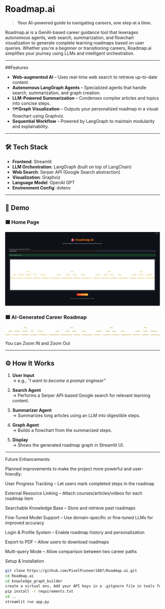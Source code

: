 # Roadmap.ai

> **Your AI-powered guide to navigating careers, one step at a time.**

Roadmap.ai is a GenAI-based career guidance tool that leverages autonomous agents, web search, summarization, and flowchart visualization to generate complete learning roadmaps based on user queries.
Whether you're a beginner or transitioning careers, Roadmap.ai simplifies your journey using LLMs and intelligent orchestration.

---

##Features

- **Web-augmented AI** – Uses real-time web search to retrieve up-to-date content.
- **Autonomous LangGraph Agents** – Specialized agents that handle search, summarization, and graph creation.
- **LLM-Powered Summarization** – Condenses complex articles and topics into concise steps.
- 🗺**Graph Visualization** – Outputs your personalized roadmap in a visual flowchart using Graphviz.
- **Sequential Workflow** – Powered by LangGraph to maintain modularity and explainability.

---

## 🛠️ Tech Stack

- **Frontend**: Streamlit
- **LLM Orchestration**: LangGraph (built on top of LangChain)
- **Web Search**: Serper API (Google Search abstraction)
- **Visualization**: Graphviz
- **Language Model**: OpenAI GPT
- **Environment Config**: dotenv

---

## 📸 Demo

### 🟦 Home Page
![Home Page](Screenshots/Home_Page.png)

### 🟩 AI-Generated Career Roadmap
![Generated Roadmap](Screenshots/Generated_RoadMap.svg)

You can Zoom IN and Zoom Out


---

## ⚙️ How It Works

1. **User Input**  
   → e.g., *"I want to become a prompt engineer"*

2. **Search Agent**  
   → Performs a Serper API-based Google search for relevant learning content.

3. **Summarizer Agent**  
   → Summarizes long articles using an LLM into digestible steps.

4. **Graph Agent**  
   → Builds a flowchart from the summarized steps.

5. **Display**  
   → Shows the generated roadmap graph in Streamlit UI.

---

Future Enhancements:

Planned improvements to make the project more powerful and user-friendly:

User Progress Tracking – Let users mark completed steps in the roadmap

External Resource Linking – Attach courses/articles/videos for each roadmap item

Searchable Knowledge Base – Store and retrieve past roadmaps

Fine-Tuned Model Support – Use domain-specific or fine-tuned LLMs for improved accuracy

Login & Profile System – Enable roadmap history and personalization

Export to PDF – Allow users to download roadmaps

Multi-query Mode – Allow comparison between two career paths

Setup & Installation

```bash
git clone https://github.com/PixelPioneer1807/Roadmap.ai.git
cd Roadmap.ai
cd knowledge_graph_builder
create a virtual env, Add your API keys in a .gitgnore file in tools folder
pip install -r requirements.txt
cd ..
streamlit run app.py

